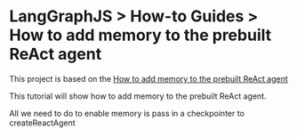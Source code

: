 # LangGraphJS > How-to Guides > How to add memory to the prebuilt ReAct agent

This project is based on the [How to add memory to the prebuilt ReAct agent](https://langchain-ai.github.io/langgraphjs/how-tos/react-memory/)

This tutorial will show how to add memory to the prebuilt ReAct agent.

All we need to do to enable memory is pass in a checkpointer to createReactAgent
